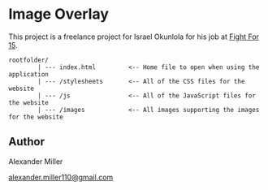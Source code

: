 # Image Overlay

This project is a freelance project for Israel Okunlola for his job at [Fight For 15](https://www.facebook.com/Fightfor15/).
```
rootfolder/
        | --- index.html         <-- Home file to open when using the application
        | --- /stylesheets       <-- All of the CSS files for the website
        | --- /js                <-- All of the JavaScript files for the website
        | --- /images            <-- All images supporting the images for the website
````
## Author
Alexander Miller

alexander.miller110@gmail.com